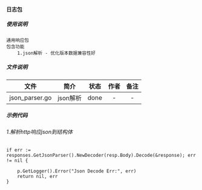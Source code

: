 #### 日志包

##### 使用说明
    通用响应包
    包含功能
        1.json解析 - 优化版本数据兼容性好

##### 文件说明
|文件|简介|状态|作者|备注|
| :----: | :----: | :----: |:----:|:----:|
|json_parser.go|json解析|done|-|-|


##### 示例代码

###### 1.解析http响应json到结构体
	if err := responses.GetJsonParser().NewDecoder(resp.Body).Decode(&response); err != nil {

		p.GetLogger().Error("Json Decode Err:", err)
		return nil, err
	}
    	


    